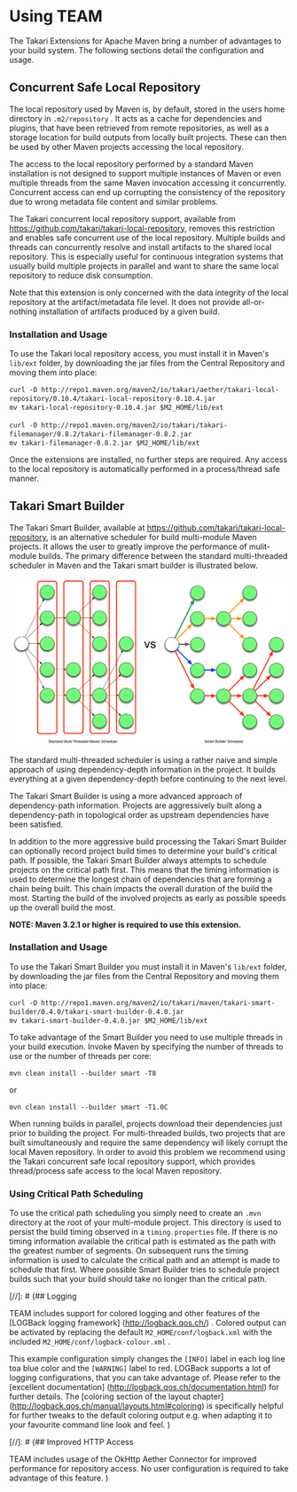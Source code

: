 # Using TEAM

The Takari Extensions for Apache Maven bring a number of advantages to your build system. The following sections
detail the configuration and usage.

## Concurrent Safe Local Repository

The local repository used by Maven is, by default, stored in the users home directory in `.m2/repository` . It acts as a
cache for dependencies and plugins, that have been retrieved from remote repositories, as well as a storage location for
build outputs from locally built projects. These can then be used by other Maven projects accessing the local 
repository.

The access to the local repository performed by a standard Maven installation is not designed to support multiple 
instances of Maven or even multiple threads from the same Maven invocation accessing it concurrently. Concurrent access 
can end up corrupting the consistency of the repository due to wrong metadata file content and similar problems.

The Takari concurrent local repository support, available from https://github.com/takari/takari-local-repository,
removes this restriction and enables safe concurrent use of the local repository. Multiple builds and threads can 
concurrently resolve and install artifacts to the shared local repository. This is especially useful for continuous 
integration systems that usually build multiple projects in parallel and want to share the same local repository to 
reduce disk consumption.

Note that this extension is only concerned with the data integrity of the local repository at the artifact/metadata
file level. It does not provide all-or-nothing installation of artifacts produced by a given build.

### Installation and Usage

To use the Takari local repository access, you must install it in Maven's `lib/ext` folder, by downloading the jar
files from the Central Repository and moving them into place:

```
curl -O http://repo1.maven.org/maven2/io/takari/aether/takari-local-repository/0.10.4/takari-local-repository-0.10.4.jar
mv takari-local-repository-0.10.4.jar $M2_HOME/lib/ext

curl -O http://repo1.maven.org/maven2/io/takari/takari-filemanager/0.8.2/takari-filemanager-0.8.2.jar
mv takari-filemanager-0.8.2.jar $M2_HOME/lib/ext
```

Once the extensions are installed, no further steps are required. Any access to the local repository is automatically
performed in a process/thread safe manner.


## Takari Smart Builder

The Takari Smart Builder, available at https://github.com/takari/takari-local-repository, is an alternative scheduler
for build multi-module Maven projects. It allows the user to greatly improve the performance of mulit-module builds. The
primary difference between the standard multi-threaded scheduler in Maven and the Takari smart builder is
illustrated below.

![Standard and Smart Builder Scheduling](figures/smart-builder-scheduler.png)


The standard multi-threaded scheduler is using a rather naive and simple approach of using dependency-depth information 
in the project. It builds everything at a given dependency-depth before continuing to the next level.

The Takari Smart Builder is using a more advanced approach of dependency-path information. Projects are
aggressively built along a dependency-path in topological order as upstream dependencies have been satisfied.

In addition to the more aggressive build processing the Takari Smart Builder can optionally record project build times
to determine your build's critical path. If possible, the Takari Smart Builder always attempts to schedule projects on
the critical path first. This means that the timing information is used to determine the longest chain of dependencies
that are forming a chain being built. This chain impacts the overall duration of the build the most. Starting the build
 of the involved projects as early as possible speeds up the overall build the most.

**NOTE: Maven 3.2.1 or higher is required to use this extension.**

### Installation and Usage

To use the Takari Smart Builder you must install it in Maven's `lib/ext` folder, by downloading the jar files from the
Central Repository and moving them into place:

```
curl -O http://repo1.maven.org/maven2/io/takari/maven/takari-smart-builder/0.4.0/takari-smart-builder-0.4.0.jar
mv takari-smart-builder-0.4.0.jar $M2_HOME/lib/ext
```

To take advantage of the Smart Builder you need to use multiple threads in your build execution. Invoke Maven by 
specifying the number of threads to use or the number of threads per core:

```
mvn clean install --builder smart -T8
```

or

```
mvn clean install --builder smart -T1.0C
```

When running builds in parallel, projects download their dependencies just prior to building the project. For
multi-threaded builds, two projects that are built simultaneously and require the same dependency will likely corrupt
the local Maven repository. In order to avoid this problem we recommend using the Takari concurrent safe local 
repository support, which provides thread/process safe access to the local Maven repository.

### Using Critical Path Scheduling

To use the critical path scheduling you simply need to create an `.mvn` directory at the root of your multi-module
project. This directory is used to persist the build timing observed in a `timing.properties` file. If there is no timing
information available the critical path is estimated as the path with the greatest number of segments. On subsequent
runs the timing information is used to calculate the critical path and an attempt is made to schedule that first. Where
possible Smart Builder tries to schedule project builds such that your build should take no longer than the critical
path.

[//]: # (## Logging

TEAM includes support for colored logging and other features of the [LOGBack logging framework]
(http://logback.qos.ch/) . Colored output can be activated by replacing the
default `M2_HOME/conf/logback.xml` with the included `M2_HOME/conf/logback-colour.xml`
.

This example configuration simply changes the `[INFO]` label in each log line
toa blue color and the `[WARNING]` label to red. LOGBack supports a lot of
logging configurations, that you can take advantage of. Please refer to the [excellent documentation]
(http://logback.qos.ch/documentation.html) for further details. The [coloring section of the layout chapter]
(http://logback.qos.ch/manual/layouts.html#coloring) is specifically helpful for
further tweaks to the default coloring output e.g. when adapting it to your
favourite command line look and feel.
)

[//]: # (## Improved HTTP Access

TEAM includes usage of the OkHttp Aether Connector for improved performance for
repository access. No user configuration is required to take advantage of this
feature.
)
